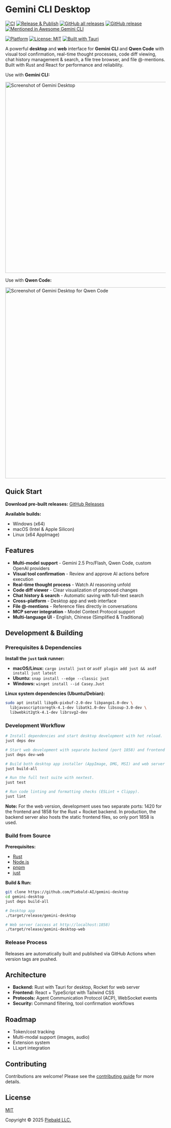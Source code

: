 # Gemini CLI Desktop

[![CI](https://github.com/Piebald-AI/gemini-desktop/workflows/CI/badge.svg)](https://github.com/Piebald-AI/gemini-desktop/actions)
[![Release & Publish](https://github.com/Piebald-AI/gemini-desktop/workflows/Release%20%26%20Publish/badge.svg)](https://github.com/Piebald-AI/gemini-desktop/actions)
[![GitHub all releases](https://img.shields.io/github/downloads/Piebald-AI/gemini-desktop/total)](https://github.com/Piebald-AI/gemini-desktop/releases)
[![GitHub release](https://img.shields.io/github/v/release/Piebald-AI/gemini-desktop)](https://github.com/Piebald-AI/gemini-desktop/releases)
[![Mentioned in Awesome Gemini CLI](https://awesome.re/mentioned-badge.svg)](https://github.com/Piebald-AI/awesome-gemini-cli)

[![Platform](https://img.shields.io/badge/platform-Windows%20%7C%20macOS%20%7C%20Linux-lightgrey)](https://github.com/Piebald-AI/gemini-desktop/releases)
[![License: MIT](https://img.shields.io/badge/License-MIT-yellow.svg)](https://opensource.org/licenses/MIT)
[![Built with Tauri](https://img.shields.io/badge/built%20with-Tauri-FFC131)](https://tauri.app/)

A powerful **desktop** and **web** interface for **Gemini CLI** and **Qwen Code** with visual tool confirmation, real-time thought processes, code diff viewing, chat history management & search, a file tree browser, and file @-mentions. Built with Rust and React for performance and reliability.

Use with **Gemini CLI:**

<img alt="Screenshot of Gemini Desktop" src="./assets/screenshot.png" width="600">

Use with **Qwen Code:**

<img alt="Screenshot of Gemini Desktop for Qwen Code" src="./assets/qwen-desktop.png" width="600">

## Quick Start

**Download pre-built releases:** [GitHub Releases](https://github.com/Piebald-AI/gemini-desktop/releases)

**Available builds:**

- Windows (x64)
- macOS (Intel & Apple Silicon)
- Linux (x64 AppImage)

## Features

- **Multi-model support** - Gemini 2.5 Pro/Flash, Qwen Code, custom OpenAI providers
- **Visual tool confirmation** - Review and approve AI actions before execution
- **Real-time thought process** - Watch AI reasoning unfold
- **Code diff viewer** - Clear visualization of proposed changes
- **Chat history & search** - Automatic saving with full-text search
- **Cross-platform** - Desktop app and web interface
- **File @-mentions** - Reference files directly in conversations
- **MCP server integration** - Model Context Protocol support
- **Multi-language UI** - English, Chinese (Simplified & Traditional)

## Development & Building

### Prerequisites & Dependencies

**Install the `just` task runner:**

- **macOS/Linux:** `cargo install just` or `asdf plugin add just && asdf install just latest`
- **Ubuntu:** `snap install --edge --classic just`
- **Windows:** `winget install --id Casey.Just`

**Linux system dependencies (Ubuntu/Debian):**

```bash
sudo apt install libgdk-pixbuf-2.0-dev libpango1.0-dev \
  libjavascriptcoregtk-4.1-dev libatk1.0-dev libsoup-3.0-dev \
  libwebkit2gtk-4.1-dev librsvg2-dev
```

### Development Workflow

```bash
# Install dependencies and start desktop development with hot reload.
just deps dev

# Start web development with separate backend (port 1858) and frontend (port 1420) servers
just deps dev-web

# Build both desktop app installer (AppImage, DMG, MSI) and web server binaries for production.
just build-all

# Run the full test suite with nextest.
just test

# Run code linting and formatting checks (ESLint + Clippy).
just lint
```

**Note:** For the web version, development uses two separate ports: 1420 for the frontend and 1858 for the Rust + Rocket backend. In production, the backend server also hosts the static frontend files, so only port 1858 is used.

### Build from Source

**Prerequisites:**

- [Rust](https://rust-lang.org)
- [Node.js](https://nodejs.org)
- [pnpm](https://pnpm.io)
- [just](https://just.systems)

**Build & Run:**

```bash
git clone https://github.com/Piebald-AI/gemini-desktop
cd gemini-desktop
just deps build-all

# Desktop app
./target/release/gemini-desktop

# Web server (access at http://localhost:1858)
./target/release/gemini-desktop-web
```

### Release Process

Releases are automatically built and published via GitHub Actions when version tags are pushed.

## Architecture

- **Backend:** Rust with Tauri for desktop, Rocket for web server
- **Frontend:** React + TypeScript with Tailwind CSS
- **Protocols:** Agent Communication Protocol (ACP), WebSocket events
- **Security:** Command filtering, tool confirmation workflows

## Roadmap

- Token/cost tracking
- Multi-modal support (images, audio)
- Extension system
- LLxprt integration

## Contributing

Contributions are welcome! Please see the [contributing guide](CONTRIBUTING.md) for more details.

## License

[MIT](./LICENSE)

Copyright © 2025 [Piebald LLC.](https://piebald.ai)
